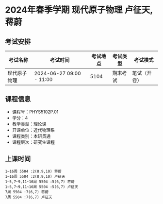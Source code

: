 # 2024年春季学期 现代原子物理 卢征天, 蒋蔚




## 考试安排

| 考试名称 | 考试时间 | 考试地点 | 考试类型 | 考试模式 |
| -------- | -------- | -------- | -------- | -------- |
| 现代原子物理 | 2024-06-27 09:00 - 11:00 | 5104 | 期末考试 | 笔试（开卷） |





## 课程信息

- 课程号：PHYS5102P.01
- 学分：4
- 教学类型：理论课
- 开课单位：近代物理系
- 课程类别：本研贯通
- 课程层次：研究生课程

## 上课时间

```
1~16周 5504 :2(8,9,10) 蒋蔚
1~16周 5504 :2(8,9,10) 卢征天
1~5,7~9,11~16周 5504 :5(6,7) 蒋蔚
1~5,7~9,11~16周 5504 :5(6,7) 卢征天
7周 5504 :7(6,7) 蒋蔚
7周 5504 :7(6,7) 卢征天
```

